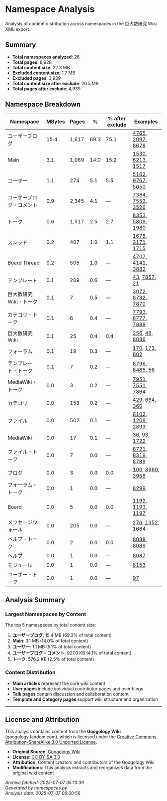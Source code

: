 # Namespace Analysis

Analysis of content distribution across namespaces in the 巨大数研究 Wiki XML export.

## Summary

- **Total namespaces analyzed**: 26
- **Total pages**: 8,928
- **Total content size**: 22.3 MB
- **Excluded content size**: 1.7 MB
- **Excluded pages**: 3,989
- **Total content size after exclude**: 20.5 MB
- **Total pages after exclude**: 4,939

## Namespace Breakdown

| Namespace | MBytes | Pages | % | % after exclude | Examples |
|-----------|--------|-------|---|-----------------|----------|
| ユーザーブログ | 15.4 | 1,617 | 69.3 | 75.1 | [4765](https://googology.fandom.com/ja/?curid=4765), [2097](https://googology.fandom.com/ja/?curid=2097), [8678](https://googology.fandom.com/ja/?curid=8678) |
| Main | 3.1 | 1,089 | 14.0 | 15.2 | [1530](https://googology.fandom.com/ja/?curid=1530), [6213](https://googology.fandom.com/ja/?curid=6213), [1517](https://googology.fandom.com/ja/?curid=1517) |
| ユーザー | 1.1 | 274 | 5.1 | 5.5 | [5162](https://googology.fandom.com/ja/?curid=5162), [9767](https://googology.fandom.com/ja/?curid=9767), [5050](https://googology.fandom.com/ja/?curid=5050) |
| ユーザーブログ・コメント | 0.9 | 2,345 | 4.1 | — | [7384](https://googology.fandom.com/ja/?curid=7384), [7553](https://googology.fandom.com/ja/?curid=7553), [3526](https://googology.fandom.com/ja/?curid=3526) |
| トーク | 0.6 | 1,517 | 2.5 | 2.7 | [8353](https://googology.fandom.com/ja/?curid=8353), [5809](https://googology.fandom.com/ja/?curid=5809), [1980](https://googology.fandom.com/ja/?curid=1980) |
| スレッド | 0.2 | 407 | 1.0 | 1.1 | [1678](https://googology.fandom.com/ja/?curid=1678), [3171](https://googology.fandom.com/ja/?curid=3171), [1715](https://googology.fandom.com/ja/?curid=1715) |
| Board Thread | 0.2 | 505 | 1.0 | — | [4707](https://googology.fandom.com/ja/?curid=4707), [4141](https://googology.fandom.com/ja/?curid=4141), [3882](https://googology.fandom.com/ja/?curid=3882) |
| テンプレート | 0.1 | 209 | 0.6 | — | [43](https://googology.fandom.com/ja/?curid=43), [7857](https://googology.fandom.com/ja/?curid=7857), [21](https://googology.fandom.com/ja/?curid=21) |
| 巨大数研究 Wiki・トーク | 0.1 | 7 | 0.5 | — | [3072](https://googology.fandom.com/ja/?curid=3072), [8732](https://googology.fandom.com/ja/?curid=8732), [7870](https://googology.fandom.com/ja/?curid=7870) |
| カテゴリ・トーク | 0.1 | 6 | 0.4 | — | [7793](https://googology.fandom.com/ja/?curid=7793), [8777](https://googology.fandom.com/ja/?curid=8777), [7889](https://googology.fandom.com/ja/?curid=7889) |
| 巨大数研究 Wiki | 0.1 | 25 | 0.4 | 0.4 | [256](https://googology.fandom.com/ja/?curid=256), [48](https://googology.fandom.com/ja/?curid=48), [8086](https://googology.fandom.com/ja/?curid=8086) |
| フォーラム | 0.1 | 19 | 0.3 | — | [170](https://googology.fandom.com/ja/?curid=170), [173](https://googology.fandom.com/ja/?curid=173), [802](https://googology.fandom.com/ja/?curid=802) |
| テンプレート・トーク | 0.1 | 7 | 0.2 | — | [8796](https://googology.fandom.com/ja/?curid=8796), [8485](https://googology.fandom.com/ja/?curid=8485), [56](https://googology.fandom.com/ja/?curid=56) |
| MediaWiki・トーク | 0.0 | 3 | 0.2 | — | [7951](https://googology.fandom.com/ja/?curid=7951), [7551](https://googology.fandom.com/ja/?curid=7551), [7864](https://googology.fandom.com/ja/?curid=7864) |
| カテゴリ | 0.0 | 153 | 0.2 | — | [429](https://googology.fandom.com/ja/?curid=429), [664](https://googology.fandom.com/ja/?curid=664), [360](https://googology.fandom.com/ja/?curid=360) |
| ファイル | 0.0 | 502 | 0.1 | — | [8102](https://googology.fandom.com/ja/?curid=8102), [1208](https://googology.fandom.com/ja/?curid=1208), [2893](https://googology.fandom.com/ja/?curid=2893) |
| MediaWiki | 0.0 | 17 | 0.1 | — | [36](https://googology.fandom.com/ja/?curid=36), [93](https://googology.fandom.com/ja/?curid=93), [1722](https://googology.fandom.com/ja/?curid=1722) |
| ファイル・トーク | 0.0 | 7 | 0.0 | — | [8721](https://googology.fandom.com/ja/?curid=8721), [8319](https://googology.fandom.com/ja/?curid=8319), [8789](https://googology.fandom.com/ja/?curid=8789) |
| ブログ | 0.0 | 3 | 0.0 | 0.0 | [100](https://googology.fandom.com/ja/?curid=100), [3960](https://googology.fandom.com/ja/?curid=3960), [3958](https://googology.fandom.com/ja/?curid=3958) |
| フォーラム・トーク | 0.0 | 1 | 0.0 | — | [8299](https://googology.fandom.com/ja/?curid=8299) |
| Board | 0.0 | 5 | 0.0 | 0.0 | [1192](https://googology.fandom.com/ja/?curid=1192), [1193](https://googology.fandom.com/ja/?curid=1193), [1197](https://googology.fandom.com/ja/?curid=1197) |
| メッセージウォール | 0.0 | 205 | 0.0 | — | [276](https://googology.fandom.com/ja/?curid=276), [1352](https://googology.fandom.com/ja/?curid=1352), [1684](https://googology.fandom.com/ja/?curid=1684) |
| ヘルプ・トーク | 0.0 | 2 | 0.0 | 0.0 | [8088](https://googology.fandom.com/ja/?curid=8088), [8089](https://googology.fandom.com/ja/?curid=8089) |
| ヘルプ | 0.0 | 1 | 0.0 | — | [8087](https://googology.fandom.com/ja/?curid=8087) |
| モジュール | 0.0 | 1 | 0.0 | — | [8153](https://googology.fandom.com/ja/?curid=8153) |
| ユーザー・トーク | 0.0 | 1 | 0.0 | — | [97](https://googology.fandom.com/ja/?curid=97) |

## Analysis Summary

### Largest Namespaces by Content
The top 5 namespaces by total content size:

1. **ユーザーブログ**: 15.4 MB (69.3% of total content)
2. **Main**: 3.1 MB (14.0% of total content)
3. **ユーザー**: 1.1 MB (5.1% of total content)
4. **ユーザーブログ・コメント**: 927.0 KB (4.1% of total content)
5. **トーク**: 576.2 KB (2.5% of total content)

### Content Distribution
- **Main articles** represent the core wiki content
- **User pages** include individual contributor pages and user blogs
- **Talk pages** contain discussion and collaboration content
- **Template and Category pages** support wiki structure and organization
---

## License and Attribution

This analysis contains content from the **Googology Wiki** (googology.fandom.com), which is licensed under the [Creative Commons Attribution-ShareAlike 3.0 Unported License](https://creativecommons.org/licenses/by-sa/3.0/).

- **Original Source**: [Googology Wiki](https://googology.fandom.com)
- **License**: [CC BY-SA 3.0](https://creativecommons.org/licenses/by-sa/3.0/)
- **Attribution**: Content creators and contributors of the Googology Wiki
- **Modifications**: This analysis extracts and reorganizes data from the original wiki content

*Archive fetched: 2025-07-07 05:13:39*  
*Generated by namespaces.py*  
*Analysis date: 2025-07-07 06:00:56*
